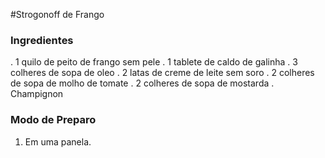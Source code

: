 
#Strogonoff de Frango

### Ingredientes

. 1 quilo de peito de frango sem pele
. 1 tablete de caldo de galinha
. 3 colheres de sopa de oleo
. 2 latas de creme de leite sem soro
. 2 colheres de sopa de molho de tomate
. 2 colheres de sopa de mostarda
. Champignon

### Modo de Preparo

1. Em uma panela.